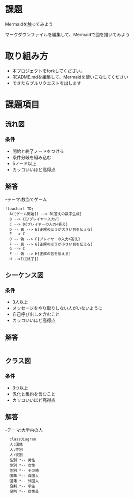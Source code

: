 # 課題
Mermaidを触ってみよう

マークダウンファイルを編集して、Mermaidで図を描いてみよう

# 取り組み方
* 本プロジェクトをforkしてください。
* README.mdを編集して、Mermaidを使いこなしてください
* できたらプルリクエストを出します

# 課題項目
## 流れ図
### 条件
- 開始と終了ノードをつける
- 条件分岐を組み込む
- 5ノード以上
- カッコいいほど高得点

## 解答
-テーマ:数当てゲーム
```mermaid
flowchart TD;
  A([ゲーム開始]) --> B[答えの数字生成]
  B --> C[/プレイヤー入力/]
  C --> D{プレイヤーの入力<答え} 
  D -- 真 --> E[正解のほうが大きい旨を伝える]
  E --> C
  D -- 偽 --> F{プレイヤーの入力>答え} 
  F -- 真 --> G[正解のほうが小さい旨を伝える]
  G --> C
  F -- 偽 --> H[正解の旨を伝える]
  H -->I([終了])
```

## シーケンス図
### 条件
- 3人以上
- メッセージをやり取りしない人がいないように
- 自己呼び出しを含むこと
- カッコいいほど高得点

## 解答
```mermaid
```

## クラス図

### 条件
- 3つ以上
- 汎化と集約を含むこと
- カッコいいほど高得点

## 解答
-テーマ:大学内の人
```mermaid
  classDiagram
  人:国籍
  人:性別
  人:役割
  性別 *-- 男性
  性別 *-- 女性
  性別 *-- その他
  国籍 *-- 自国人
  国籍 *-- 外国人
  役割 *-- 学生
  役割 *-- 従業員

```
